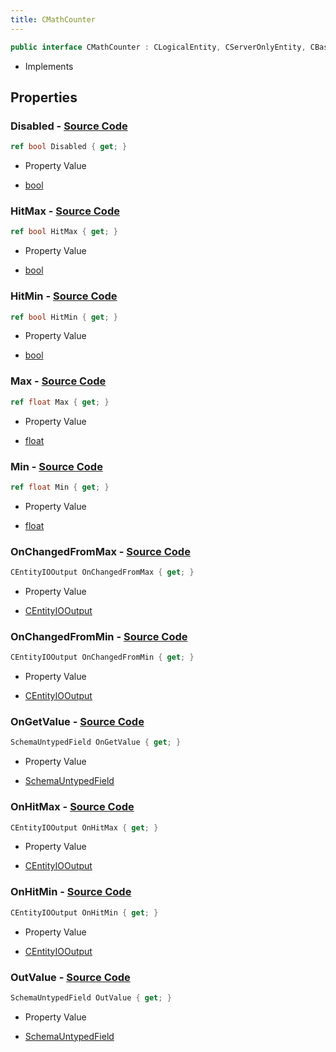 ```yaml
---
title: CMathCounter
---
```


```csharp
public interface CMathCounter : CLogicalEntity, CServerOnlyEntity, CBaseEntity, CEntityInstance, ISchemaClass<CEntityInstance>, ISchemaClass<CBaseEntity>, ISchemaClass<CServerOnlyEntity>, ISchemaClass<CLogicalEntity>, ISchemaClass<CMathCounter>, ISchemaField, ISchemaClass, INativeHandle
```

- Implements

## Properties

### **Disabled** - [Source Code](https://github.com/swiftly-solution/swiftlys2/blob/main/managed/src/SwiftlyS2.Generated/Schemas/Interfaces/CMathCounter.cs#L24)

```csharp
ref bool Disabled { get; }
```

- Property Value

- [bool](https://learn.microsoft.com/dotnet/api/system.boolean)

### **HitMax** - [Source Code](https://github.com/swiftly-solution/swiftlys2/blob/main/managed/src/SwiftlyS2.Generated/Schemas/Interfaces/CMathCounter.cs#L22)

```csharp
ref bool HitMax { get; }
```

- Property Value

- [bool](https://learn.microsoft.com/dotnet/api/system.boolean)

### **HitMin** - [Source Code](https://github.com/swiftly-solution/swiftlys2/blob/main/managed/src/SwiftlyS2.Generated/Schemas/Interfaces/CMathCounter.cs#L20)

```csharp
ref bool HitMin { get; }
```

- Property Value

- [bool](https://learn.microsoft.com/dotnet/api/system.boolean)

### **Max** - [Source Code](https://github.com/swiftly-solution/swiftlys2/blob/main/managed/src/SwiftlyS2.Generated/Schemas/Interfaces/CMathCounter.cs#L18)

```csharp
ref float Max { get; }
```

- Property Value

- [float](https://learn.microsoft.com/dotnet/api/system.single)

### **Min** - [Source Code](https://github.com/swiftly-solution/swiftlys2/blob/main/managed/src/SwiftlyS2.Generated/Schemas/Interfaces/CMathCounter.cs#L16)

```csharp
ref float Min { get; }
```

- Property Value

- [float](https://learn.microsoft.com/dotnet/api/system.single)

### **OnChangedFromMax** - [Source Code](https://github.com/swiftly-solution/swiftlys2/blob/main/managed/src/SwiftlyS2.Generated/Schemas/Interfaces/CMathCounter.cs#L38)

```csharp
CEntityIOOutput OnChangedFromMax { get; }
```

- Property Value

- [CEntityIOOutput](/docs/api/shared/schemadefinitions/centityiooutput)

### **OnChangedFromMin** - [Source Code](https://github.com/swiftly-solution/swiftlys2/blob/main/managed/src/SwiftlyS2.Generated/Schemas/Interfaces/CMathCounter.cs#L36)

```csharp
CEntityIOOutput OnChangedFromMin { get; }
```

- Property Value

- [CEntityIOOutput](/docs/api/shared/schemadefinitions/centityiooutput)

### **OnGetValue** - [Source Code](https://github.com/swiftly-solution/swiftlys2/blob/main/managed/src/SwiftlyS2.Generated/Schemas/Interfaces/CMathCounter.cs#L30)

```csharp
SchemaUntypedField OnGetValue { get; }
```

- Property Value

- [SchemaUntypedField](/docs/api/shared/schemas/schemauntypedfield)

### **OnHitMax** - [Source Code](https://github.com/swiftly-solution/swiftlys2/blob/main/managed/src/SwiftlyS2.Generated/Schemas/Interfaces/CMathCounter.cs#L34)

```csharp
CEntityIOOutput OnHitMax { get; }
```

- Property Value

- [CEntityIOOutput](/docs/api/shared/schemadefinitions/centityiooutput)

### **OnHitMin** - [Source Code](https://github.com/swiftly-solution/swiftlys2/blob/main/managed/src/SwiftlyS2.Generated/Schemas/Interfaces/CMathCounter.cs#L32)

```csharp
CEntityIOOutput OnHitMin { get; }
```

- Property Value

- [CEntityIOOutput](/docs/api/shared/schemadefinitions/centityiooutput)

### **OutValue** - [Source Code](https://github.com/swiftly-solution/swiftlys2/blob/main/managed/src/SwiftlyS2.Generated/Schemas/Interfaces/CMathCounter.cs#L27)

```csharp
SchemaUntypedField OutValue { get; }
```

- Property Value

- [SchemaUntypedField](/docs/api/shared/schemas/schemauntypedfield)

